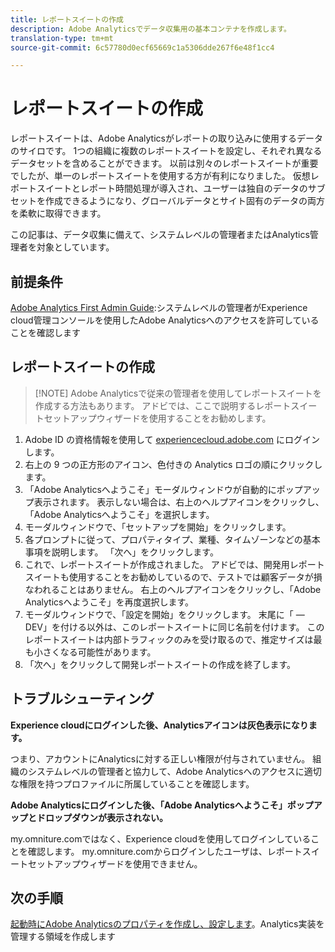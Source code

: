 ```yaml
---
title: レポートスイートの作成
description: Adobe Analyticsでデータ収集用の基本コンテナを作成します。
translation-type: tm+mt
source-git-commit: 6c57780d0ecf65669c1a5306dde267f6e48f1cc4

---
```



# レポートスイートの作成

レポートスイートは、Adobe Analyticsがレポートの取り込みに使用するデータのサイロです。 1つの組織に複数のレポートスイートを設定し、それぞれ異なるデータセットを含めることができます。 以前は別々のレポートスイートが重要でしたが、単一のレポートスイートを使用する方が有利になりました。 仮想レポートスイートとレポート時間処理が導入され、ユーザーは独自のデータのサブセットを作成できるようになり、グローバルデータとサイト固有のデータの両方を柔軟に取得できます。

この記事は、データ収集に備えて、システムレベルの管理者またはAnalytics管理者を対象としています。

## 前提条件

[Adobe Analytics First Admin Guide](first-admin-guide.md):システムレベルの管理者がExperience cloud管理コンソールを使用したAdobe Analyticsへのアクセスを許可していることを確認します

## レポートスイートの作成

> [!NOTE] Adobe Analyticsで従来の管理者を使用してレポートスイートを作成する方法もあります。 アドビでは、ここで説明するレポートスイートセットアップウィザードを使用することをお勧めします。

1. Adobe ID の資格情報を使用して [experiencecloud.adobe.com](https://experiencecloud.adobe.com) にログインします。
1. 右上の 9 つの正方形のアイコン、色付きの Analytics ロゴの順にクリックします。
1. 「Adobe Analyticsへようこそ」モーダルウィンドウが自動的にポップアップ表示されます。 表示しない場合は、右上のヘルプアイコンをクリックし、「Adobe Analyticsへようこそ」を選択します。
1. モーダルウィンドウで、「セットアップを開始」をクリックします。
1. 各プロンプトに従って、プロパティタイプ、業種、タイムゾーンなどの基本事項を説明します。 「次へ」をクリックします。
1. これで、レポートスイートが作成されました。 アドビでは、開発用レポートスイートも使用することをお勧めしているので、テストでは顧客データが損なわれることはありません。 右上のヘルプアイコンをクリックし、「Adobe Analyticsへようこそ」を再度選択します。
1. モーダルウィンドウで、「設定を開始」をクリックします。
末尾に「 — DEV」を付ける以外は、このレポートスイートに同じ名前を付けます。 このレポートスイートは内部トラフィックのみを受け取るので、推定サイズは最も小さくなる可能性があります。
1. 「次へ」をクリックして開発レポートスイートの作成を終了します。

## トラブルシューティング

**Experience cloudにログインした後、Analyticsアイコンは灰色表示になります。**

つまり、アカウントにAnalyticsに対する正しい権限が付与されていません。 組織のシステムレベルの管理者と協力して、Adobe Analyticsへのアクセスに適切な権限を持つプロファイルに所属していることを確認します。

**Adobe Analyticsにログインした後、「Adobe Analyticsへようこそ」ポップアップとドロップダウンが表示されない。**

my.omniture.comではなく、Experience cloudを使用してログインしていることを確認します。 my.omniture.comからログインしたユーザは、レポートスイートセットアップウィザードを使用できません。

## 次の手順

[起動時にAdobe Analyticsのプロパティを作成し、設定します](/help/implement/implement-with-launch/create-analytics-property.md)。Analytics実装を管理する領域を作成します
